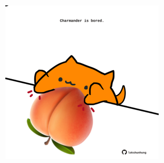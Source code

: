 <!-- built at 08/05/2025, 21:00:33 UTC -->
<p align="center">
  <img width="500" height="500" src="./ReadmeImage.svg">
</p>
